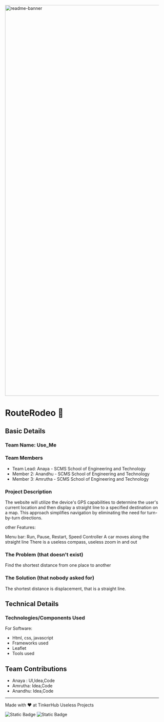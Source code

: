 <img width="1280" alt="readme-banner" src="https://github.com/user-attachments/assets/35332e92-44cb-425b-9dff-27bcf1023c6c">

# RouteRodeo 🎯


## Basic Details
### Team Name: Use_Me


### Team Members

- Team Lead: Anaya - SCMS School of Engineering and Technology
- Member 2: Anandhu - SCMS School of Engineering and Technology
- Member 3: Amrutha - SCMS School of Engineering and Technology

### Project Description

The website will utilize the device's GPS capabilities to determine the user's current location and then display a straight line to a specified destination on a map. This approach simplifies navigation by eliminating the need for turn-by-turn directions.

other Features:

Menu bar:  Run, Pause, Restart, Speed Controller
A car moves along the straight line
There is a useless compass, useless zoom in and out

### The Problem (that doesn't exist)

Find the shortest distance from one place to another

### The Solution (that nobody asked for)

The shortest distance is displacement, that is a straight line.


## Technical Details
### Technologies/Components Used
For Software:
- Html, css, javascript
- Frameworks used
- Leaflet
- Tools used

## Team Contributions
- Anaya : UI,Idea,Code
- Amrutha: Idea,Code
- Anandhu: Idea,Code

---
Made with ❤️ at TinkerHub Useless Projects 

![Static Badge](https://img.shields.io/badge/TinkerHub-24?color=%23000000&link=https%3A%2F%2Fwww.tinkerhub.org%2F)
![Static Badge](https://img.shields.io/badge/UselessProject--24-24?link=https%3A%2F%2Fwww.tinkerhub.org%2Fevents%2FQ2Q1TQKX6Q%2FUseless%2520Projects)



